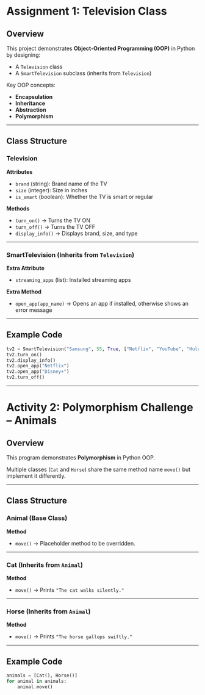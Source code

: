 # Assignment 1: Television Class 

## Overview
This project demonstrates **Object-Oriented Programming (OOP)** in Python by designing:
- A `Television` class
- A `SmartTelevision` subclass (inherits from `Television`)

Key OOP concepts:
- **Encapsulation**
- **Inheritance**
- **Abstraction**
- **Polymorphism**

---

## Class Structure

### **Television**
**Attributes**
- `brand` (string): Brand name of the TV
- `size` (integer): Size in inches
- `is_smart` (boolean): Whether the TV is smart or regular

**Methods**
- `turn_on()` → Turns the TV ON
- `turn_off()` → Turns the TV OFF
- `display_info()` → Displays brand, size, and type

---

### **SmartTelevision** (Inherits from `Television`)
**Extra Attribute**
- `streaming_apps` (list): Installed streaming apps

**Extra Method**
- `open_app(app_name)` → Opens an app if installed, otherwise shows an error message

---

## Example Code
```python
tv2 = SmartTelevision("Samsung", 55, True, ["Netflix", "YouTube", "Hulu"])
tv2.turn_on()
tv2.display_info()
tv2.open_app("Netflix")
tv2.open_app("Disney+")
tv2.turn_off()
```


---

# Activity 2: Polymorphism Challenge – Animals

## Overview
This program demonstrates **Polymorphism** in Python OOP.

Multiple classes (`Cat` and `Horse`) share the same method name `move()` but implement it differently.

---

## Class Structure

### **Animal** (Base Class)
**Method**
- `move()` → Placeholder method to be overridden.

---

### **Cat** (Inherits from `Animal`)
**Method**
- `move()` → Prints `"The cat walks silently."`

---

### **Horse** (Inherits from `Animal`)
**Method**
- `move()` → Prints `"The horse gallops swiftly."`

---

## Example Code
```python
animals = [Cat(), Horse()]
for animal in animals:
    animal.move()
